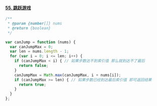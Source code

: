 #### [55. 跳跃游戏](https://leetcode-cn.com/problems/jump-game/)

```javascript
/**
 * @param {number[]} nums
 * @return {boolean}
 */

var canJump = function (nums) {
  var canJumpMax = 0;
  var len = nums.length - 1;
  for (var i = 0; i <= len; i++) {
    if (canJumpMax < i) { // 如果步数达不到索引值 那么就到达不了最后
      return false;
    }
    canJumpMax = Math.max(canJumpMax, i + nums[i]);
    if (canJumpMax >= len) { // 如果步数已经到达最后索引值 即可返回结果
      return true;
    }
  }
};
```

